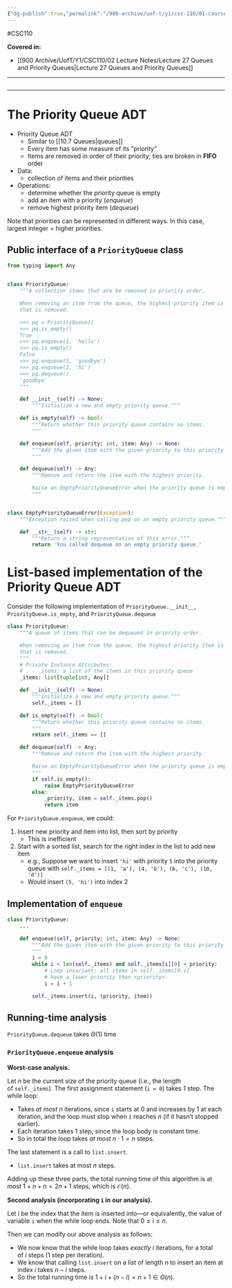 ```yaml
---
{"dg-publish":true,"permalink":"/900-archive/uof-t/y1/csc-110/01-course-notes/10-abstraction-classes-software-design/10-8-priority-queues/","created":"2023-12-05T16:49:16.358-08:00","updated":"2023-12-05T17:40:42.242-08:00"}
---
```


#CSC110

**Covered in:**
- [[900 Archive/UofT/Y1/CSC110/02 Lecture Notes/Lecture 27 Queues and Priority Queues\|Lecture 27 Queues and Priority Queues]]
---
```table-of-contents
```
---
# The Priority Queue ADT

- Priority Queue ADT
	- Similar to [[10.7 Queues|queues]]
	- Every item has some measure of its “priority”
	- Items are removed in order of their priority; ties are broken in **FIFO** order
- Data:
	- collection of items and their priorities
- Operations:
	- determine whether the priority queue is empty
	- add an item with a priority (*enqueue*)
	- remove highest priority item (*dequeue*)

Note that priorities can be represented in different ways. In this case, largest integer = higher priorities.

## Public interface of a `PriorityQueue` class

```python
from typing import Any


class PriorityQueue:
    """A collection items that are be removed in priority order.

    When removing an item from the queue, the highest-priority item is the one
    that is removed.

    >>> pq = PriorityQueue()
    >>> pq.is_empty()
    True
    >>> pq.enqueue(1, 'hello')
    >>> pq.is_empty()
    False
    >>> pq.enqueue(5, 'goodbye')
    >>> pq.enqueue(2, 'hi')
    >>> pq.dequeue()
    'goodbye'
    """

    def __init__(self) -> None:
        """Initialize a new and empty priority queue."""

    def is_empty(self) -> bool:
        """Return whether this priority queue contains no items.
        """

    def enqueue(self, priority: int, item: Any) -> None:
        """Add the given item with the given priority to this priority queue.
        """

    def dequeue(self) -> Any:
        """Remove and return the item with the highest priority.

        Raise an EmptyPriorityQueueError when the priority queue is empty.
        """


class EmptyPriorityQueueError(Exception):
    """Exception raised when calling pop on an empty priority queue."""

    def __str__(self) -> str:
        """Return a string representation of this error."""
        return 'You called dequeue on an empty priority queue.'
```

# List-based implementation of the Priority Queue ADT

Consider the following implementation of `PriorityQueue.__init__`, `PriorityQueue.is_empty`, and `PriorityQueue.dequeue`

```python
class PriorityQueue:
    """A queue of items that can be dequeued in priority order.

    When removing an item from the queue, the highest-priority item is the one
    that is removed.
    """
    # Private Instance Attributes:
    #   - _items: a list of the items in this priority queue
    _items: list[tuple[int, Any]]

    def __init__(self) -> None:
        """Initialize a new and empty priority queue."""
        self._items = []

    def is_empty(self) -> bool:
        """Return whether this priority queue contains no items.
        """
        return self._items == []

    def dequeue(self) -> Any:
        """Remove and return the item with the highest priority.

        Raise an EmptyPriorityQueueError when the priority queue is empty.
        """
        if self.is_empty():
            raise EmptyPriorityQueueError
        else:
            _priority, item = self._items.pop()
            return item
```

For `PriorityQueue.enqueue`, we could:
1. Insert new priority and item into list, then sort by priority
	- This is inefficient
2. Start with a sorted list, search for the right index in the list to add new item
	- e.g., Suppose we want to insert `'hi'` with priority `5` into the priority queue with `self._items = [(1, 'a'), (4, 'b'), (6, 'c'), (10, 'd')]`
	- Would insert `(5, 'hi')` into index 2

## Implementation of `enqueue`

```python
class PriorityQueue:
    ...

    def enqueue(self, priority: int, item: Any) -> None:
        """Add the given item with the given priority to this priority queue.
        """
        i = 0
        while i < len(self._items) and self._items[i][0] < priority:
            # Loop invariant: all items in self._items[0:i]
            # have a lower priority than <priority>.
            i = i + 1

        self._items.insert(i, (priority, item))
```

## Running-time analysis

`PriorityQueue.dequeue` takes $\Theta (1)$ time

### `PriorityQueue.enqueue` analysis

**Worst-case analysis.**

Let $n$ be the current size of the priority queue (i.e., the length of `self._items`).
The first assignment statement (`i = 0`) takes 1 step.
The while loop:
- Takes _at most_ $n$ iterations, since `i` starts at 0 and increases by 1 at each iteration, and the loop must stop when `i` reaches $n$ (if it hasn’t stopped earlier).
- Each iteration takes 1 step, since the loop body is constant time.
- So in total the loop takes _at most_ $n \cdot 1 = n$ steps.

The last statement is a call to `list.insert`.
- `list.insert` takes at most $n$ steps.

Adding up these three parts, the total running time of this algorithm is at most $1 + n + n = 2n + 1$ steps, which is $\mathcal{O} (n)$.

**Second analysis (incorporating `i` in our analysis).**

Let $i$ be the index that the item is inserted into—or equivalently, the value of variable `i` when the while loop ends. Note that $0 \le i \le n$.

Then we can modify our above analysis as follows:

- We now know that the while loop takes _exactly_ $i$ iterations, for a total of $i$ steps (1 step per iteration).
- We know that calling `list.insert` on a list of length $n$ to insert an item at index $i$ takes $n-i$ steps.
- So the total running time is $1 + i + (n - i) = n + 1 \in \Theta (n)$.